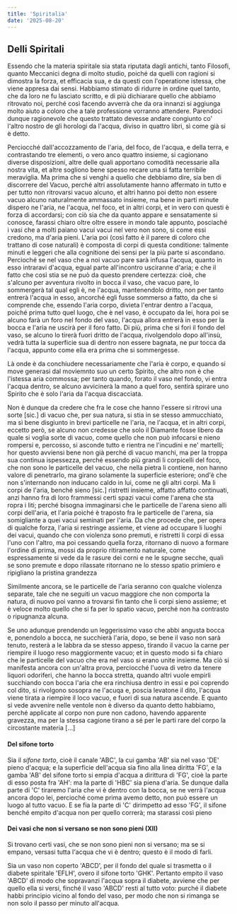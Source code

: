 ```yaml
---
title: 'Spiritalia'
date: '2025-08-20'
---
```


## Delli Spiritali

Essendo che la materia spiritale sia stata riputata dagli antichi, tanto Filosofi, quanto Meccanici degna di molto studio, poiché da quelli con ragioni si dimostra la forza, et efficacia sua, e da questi con l'operatione istessa, che viene appresa dai sensi. Habbiamo stimato di ridurre in ordine quel tanto, che da loro ne fu lasciato scritto, e di più dichiarare quello che abbiamo ritrovato noi, perché così facendo avverrà che da ora innanzi si aggiunga molto aiuto a coloro che a tale professione vorranno attendere. Parendoci dunque ragionevole che questo trattato devesse andare congiunto co' l'altro nostro de gli horologi da l'acqua, diviso in quattro libri, sì come già si è detto.

Perciocché dall'accozzamento de l'aria, del foco, de l'acqua, e della terra, e contrastando tre elementi, o vero anco quattro insieme, si cagionano diverse disposizioni, altre delle quali apportano comodità necessarie alla nostra vita, et altre sogliono bene spesso recare una sì fatta terribile meraviglia. Ma prima che si venghi a quello che debbiamo dire, sia ben di discorrere del Vacuo, perché altri assolutamente hanno affermato in tutto e per tutto non ritrovarsi vacuo alcuno, et altri hanno poi detto non essere vacuo alcuno naturalmente ammassato insieme, ma bene in parti minute dispero ne l'aria, ne l'acqua, nel foco, et in altri corpi, et in vero con questi è forza di accordarsi; con ciò sia che da quanto appare e sensatamente si conosce, farassi chiaro oltre oltre essere in mondo tale appunto, posciaché i vasi che a molti paiano vacui vacui nel vero non sono, sì come essi credono, ma d'aria pieni. L'aria poi (così fatto è il parere di coloro che trattano di cose naturali) è composta di corpi di questa conditione: talmente minuti e leggeri che alla cognitione dei sensi per la più parte si ascondano. Percioché se nel vaso che a noi vacuo pare sarà infusa l'acqua, quanto in esso intraravi d'acqua, egual parte all'incontro usciranne d'aria; e che il fatto che così stia se ne può da questo prendere certezza: cioè, che s'alcuno per avventura rivolto in bocca il vaso, che vacuo pare, lo sommergerà tal qual egli è, ne l'acqua, mantenendolo dritto, non per tanto entrerà l'acqua in esso, ancorché egli fusse sommerso a fatto, da che si comprende che, essendo l'aria corpo, divieta l'entrar dentro a l'acqua, poiché prima tutto quel luogo, che è nel vaso, è occupato da lei, hora poi se alcuno farà un foro nel fondo del vaso, l'acqua allora entrerà in esso per la bocca e l'aria ne uscirà per il foro fatto. Di più, prima che si fori il fondo del vaso, se alcuno lo tirerà fuori dritto de l'acqua, rivolgendolo dopo all'insù, vedrà tutta la superficie sua di dentro non essere bagnata, ne pur tocca da l'acqua, appunto come ella era prima che si sommergesse.

Là onde è da conchiudere necessariamente che l'aria è corpo, e quando si move generasi dal moviemnto suo un certo Spirito, che altro non è che l'istessa aria commossa; per tanto quando, forato il vaso nel fondo, vi entra l'acqua dentro, se alcuno avvicinerà la mano a quel foro, sentirà spirare uno Spirito che è solo l'aria da l'acqua discacciata.

Non è dunque da credere che fra le cose che hanno l'essere si ritrovi una sorte [sic.] di vacuo che, per sua natura, si stia in se stesso ammucchiato, ma sì bene disgiunto in brevi particelle ne l'aria, ne l'acqua, et in altri corpi, eccetto però, se alcuno non credesse che solo il Diamante fosse libero da quale si voglia sorte di vacuo, come quello che non può infocarsi e nieno rompersi e, percosso,  si asconde tutto e rientra ne l'incudini e ne' martelli; hor questo avviensi bene non già perché di vacuo manchi, ma per la troppa sua continua ispessezza, perché essendo più grandi li corpicelli del foco, che non sono le particelle del vacuo, che nella pietra li contiene, non hanno valore di penetrarlo, ma girano solamente la superficie esteriore; ond'è che non s'internando non inducano caldo in lui, come ne gli altri corpi. Ma li corpi de l'aria, benché sieno [sic.] ristretti insieme, affatto affatto continuati, anzi hanno fra di loro frammessi certi spazi vacui come l'arena che sta ropra i liti; perché bisogna immaginarsi che le particelle de l'arena sieno alli corpi dell'aria, et l'aria poiché è traposto fra le particelle de l'arena, sia somigliante a quei vacui seminati per l'aria. Da che procede che, per opera di qualche forza, l'aria si restringe assieme, et viene ad occupare li luoghi dei vacui, quando che con violenza sono premuti, e ristretti li corpi di essa l'uno con l'altro, ma poi cessando quella forza, ritornano di nuovo a formare l'ordine di prima, mossi da proprio ritiramento naturale, come espressamente si vede da le rasure dei corni e ne le spugne secche, quali se sono premute e dopo rilassate ritornano ne lo stesso spatio primiero e ripigliano la pristina grandezza

Similmente ancora, se le particelle de l'aria seranno con qualche violenza separate, tale che ne seguiti un vacuo maggiore che non comporta la natura, di nuovo poi vanno a trovarsi fin tanto che li corpi sieno assieme; et è veloce molto quello che si fa per lo spatio vacuo, perché non ha contrasto o ripugnanza alcuna.

Se uno adunque prendendo un leggerissimo vaso che abbi angusta bocca e, ponendolo a bocca, ne succhierà l'aria, dopo, se bene il vaso non sarà tenuto, resterà a le labbra da se stesso appeso, tirando il vacuo la carne per riempire il luogo reso maggiormente vacuo; et in questo modo si fa chiaro che le particelle del vacuo che era nel vaso si erano unite insieme. Ma ciò si manifesta ancora con un'altra prova, perciocché l'uova di vetro da tenere liquori odoriferi, che hanno la bocca stretta, quando altri vuole empirli succhiando con bocca l'aria che era rinchiusa dentro in essi e poi coprendo col dito, si rivolgono sosopra ne l'acuqa e, poscia levatone il dito, l'acqua viene tirata a riempire il loco vacuo, e fuori di sua natura ascende. E quanto si vede avvenire nelle ventole non è diverso da quanto detto habbiamo, perché applicate al corpo non pure non cadono, havendo apparente gravezza, ma per la stessa cagione tirano a sé per le parti rare del corpo la circostante materia [...]



#### Del sifone torto

Sia il *sifone torto*, cioè il canale 'ABC', la cui gamba 'AB' sia nel vaso 'DE' pieno d'acqua; e la superficie dell'acqua sia fino alla linea diritta 'FG', e la gamba 'AB' del sifone torto si empia d'acqua a dirittura di 'FG', cioè la parte di esso posta fra 'AH': ma la parte di 'HBC' sia piena d'aria. Se dunque dalla parte di 'C' tiraremo l'aria che vi è dentro con la bocca, se ne verrà l'acqua ancora dopo lei, percioché come prima avemo detto, non può essere un luogo al tutto vacuo. E se fia la parte di 'C' dirimpetto ad esso 'FG', il sifone benché empito d'acqua non per quello correrà; ma starassi così pieno 



#### Dei vasi che non si versano se non sono pieni (XII)

Si trovano certi vasi, che se non sono pieni non si versano; ma se si empano, versasi tutta l'acqua che vi è dentro; questo è il modo di farli.

Sia un vaso non coperto 'ABCD', per il fondo del quale si trasmetta o il diabete spiritale 'EFLH', overo il sifone torto 'GHK'. Pertanto empito il vaso 'ABCD' di modo che sopravanzi l'acqua sopra il diabete, avviene che per quello ella si versi, finché il vaso 'ABCD' resti al tutto voto: purché il diabete habbi principio vicino al fondo del vaso, per modo che non si rimanga se non solo il passo per minuto all'acqua.
